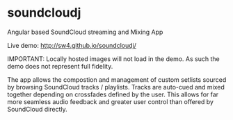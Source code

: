 soundcloudj
===========

Angular based SoundCloud streaming and Mixing App

Live demo: http://sw4.github.io/soundcloudj/

IMPORTANT: Locally hosted images will not load in the demo. As such the demo does not represent full fidelity.

The app allows the compostion and management of custom setlists sourced by browsing SoundCloud tracks / playlists. Tracks are auto-cued and mixed together depending on crossfades defined by the user. This allows for far more seamless audio feedback and greater user control than offered by SoundCloud directly.
